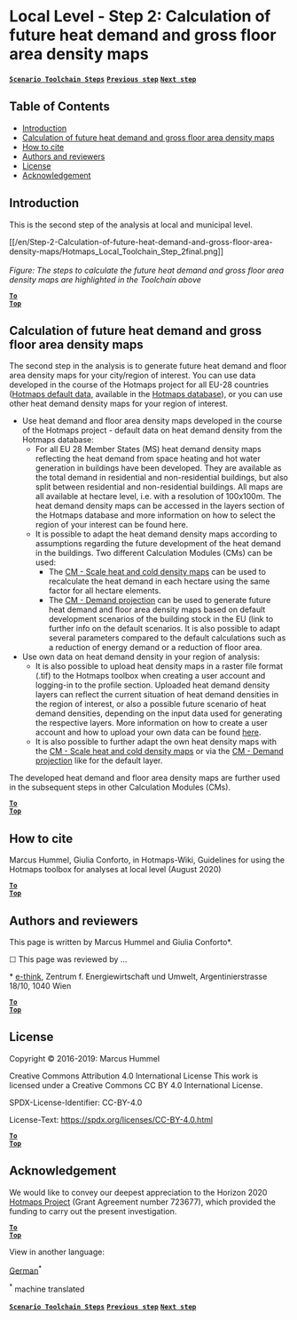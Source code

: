 <h1>Local Level - Step 2: Calculation of future heat demand and gross floor area density maps</h1>

[**`Scenario Toolchain Steps`**](guide-local-and-municipal-levels#the-hotmaps-scenario-toolchain-different-steps)
[**`Previous step`**](step-1-analysis-of-current-heat-demand-and-available-resource-potentials)
[**`Next step`**](step-3-Calculation-of-costs-of-decentral-heat-supply)
<br/>  

## Table of Contents
* [Introduction](#introduction)
* [Calculation of future heat demand and gross floor area density maps](#calculation-of-future-heat-demand-and-gross-floor-area-density-maps)
* [How to cite](#how-to-cite)
* [Authors and reviewers](#authors-and-reviewers)
* [License](#license)
* [Acknowledgement](#acknowledgement)

## Introduction
This is the second step of the analysis at local and municipal level.
  
[[/en/Step-2-Calculation-of-future-heat-demand-and-gross-floor-area-density-maps/Hotmaps_Local_Toolchain_Step_2final.png]]
<br/>  
*Figure: The steps to calculate the future heat demand and gross floor area density maps are highlighted in the Toolchain above*
<br/>  

<code><ins>**[To Top](#table-of-contents)**</ins></code>

## Calculation of future heat demand and gross floor area density maps
The second step in the analysis is to generate future heat demand and floor area density maps for your city/region of interest. You can use data developed in the course of the Hotmaps project for all EU-28 countries ([Hotmaps default data](https://wiki.hotmaps.hevs.ch/en/Hotmaps-open-data-repositories), available in the [Hotmaps database](https://gitlab.com/hotmaps)), or you can use other heat demand density maps for your region of interest.

* Use heat demand and floor area density maps developed in the course of the Hotmaps project - default data on heat demand density from the Hotmaps database:
  * For all EU 28 Member States (MS) heat demand density maps reflecting the heat demand from space heating and hot water generation in buildings have been developed. They are available as the total demand in residential and non-residential buildings, but also split between residential and non-residential buildings. All maps are all available at hectare level, i.e. with a resolution of 100x100m. The heat demand density maps can be accessed in the layers section of the Hotmaps database and more information on how to select the region of your interest can be found here.
  * It is possible to adapt the heat demand density maps according to assumptions regarding the future development of the heat demand in the buildings. Two different Calculation Modules (CMs) can be used:
    * The [CM - Scale heat and cold density maps](https://wiki.hotmaps.hevs.ch/en/CM-Scale-heat-and-cool-density-maps) can be used to recalculate the heat demand in each hectare using the same factor for all hectare elements.
    * The [CM - Demand projection](https://wiki.hotmaps.hevs.ch/en/CM-Demand-projection) can be used to generate future heat demand and floor area density maps based on default development scenarios of the building stock in the EU (link to further info on the default scenarios. It is also possible to adapt several parameters compared to the default calculations such as a reduction of energy demand or a reduction of floor area.
* Use own data on heat demand density in your region of analysis:
  * It is also possible to upload heat density maps in a raster file format (.tif) to the Hotmaps toolbox when creating a user account and logging-in to the profile section. Uploaded heat demand density layers can reflect the current situation of heat demand densities in the region of interest, or also a possible future scenario of heat demand densities, depending on the input data used for generating the respective layers. More information on how to create a user account and how to upload your own data can be found [here](https://wiki.hotmaps.hevs.ch/en/Introduction-to-user-interface#Connect).
  * It is also possible to further adapt the own heat density maps with the [CM - Scale heat and cold density maps](https://wiki.hotmaps.hevs.ch/en/CM-Scale-heat-and-cool-density-maps) or via the [CM - Demand projection](https://wiki.hotmaps.hevs.ch/en/CM-Demand-projection) like for the default layer.

The developed heat demand and floor area density maps are further used in the subsequent steps in other Calculation Modules (CMs).


<code><ins>**[To Top](#table-of-contents)**</ins></code>

## How to cite
Marcus Hummel, Giulia Conforto, in Hotmaps-Wiki, Guidelines for using the Hotmaps toolbox for analyses at local level (August 2020)

<code><ins>**[To Top](#table-of-contents)**</ins></code>


## Authors and reviewers
This page is written by Marcus Hummel and Giulia Conforto\*.

&#9744;  This page was reviewed by ...

\* [e-think](https://e-think.ac.at/),
Zentrum f. Energiewirtschaft und Umwelt,
Argentinierstrasse 18/10,
1040 Wien

<code><ins>**[To Top](#table-of-contents)**</ins></code>


## License
Copyright © 2016-2019: Marcus Hummel

Creative Commons Attribution 4.0 International License
This work is licensed under a Creative Commons CC BY 4.0 International License.

SPDX-License-Identifier: CC-BY-4.0

License-Text: https://spdx.org/licenses/CC-BY-4.0.html

<code><ins>**[To Top](#table-of-contents)**</ins></code>


## Acknowledgement
We would like to convey our deepest appreciation to the Horizon 2020 [Hotmaps Project](https://www.hotmaps-project.eu) (Grant Agreement number 723677), which provided the funding to carry out the present investigation.

<code><ins>**[To Top](#table-of-contents)**</ins></code>




<!--- THIS IS A SUPER UNIQUE IDENTIFIER -->

View in another language:

 [German](../de/GL-national)<sup>\*</sup> 

<sup>\*</sup> machine translated

  
[**`Scenario Toolchain Steps`**](guide-local-and-municipal-levels#the-hotmaps-scenario-toolchain-different-steps)
[**`Previous step`**](step-1-analysis-of-current-heat-demand-and-available-resource-potentials)
[**`Next step`**](step-3-Calculation-of-costs-of-decentral-heat-supply)